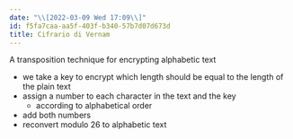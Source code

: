 ```yaml
---
date: "\\[2022-03-09 Wed 17:09\\]"
id: f5fa7caa-aa5f-403f-b340-57b7d07d673d
title: Cifrario di Vernam
---
```


A transposition technique for encrypting alphabetic text

- we take a key to encrypt which length should be equal to the length of the plain text
- assign a number to each character in the text and the key
  - according to alphabetical order
- add both numbers
- reconvert modulo 26 to alphabetic text
